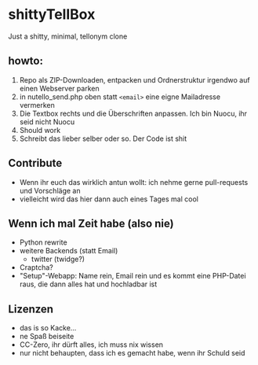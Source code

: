 # shittyTellBox
Just a shitty, minimal, tellonym clone

## howto: 
1. Repo als ZIP-Downloaden, entpacken und Ordnerstruktur irgendwo auf einen Webserver parken
2. in nutello_send.php oben statt `<email>` eine eigne Mailadresse vermerken
3. Die Textbox rechts und die Überschriften anpassen. Ich bin Nuocu, ihr seid nicht Nuocu
4. Should work
5. Schreibt das lieber selber oder so. Der Code ist shit

## Contribute
- Wenn ihr euch das wirklich antun wollt: ich nehme gerne pull-requests und Vorschläge an
- vielleicht wird das hier dann auch eines Tages mal cool

## Wenn ich mal Zeit habe (also nie)
- Python rewrite
- weitere Backends (statt Email)
  - twitter (twidge?)
- Craptcha?
- "Setup"-Webapp: Name rein, Email rein und es kommt eine PHP-Datei raus, die dann alles hat und hochladbar ist

## Lizenzen
- das is so Kacke...
- ne Spaß beiseite
- CC-Zero, ihr dürft alles, ich muss nix wissen
- nur nicht behaupten, dass ich es gemacht habe, wenn ihr Schuld seid
